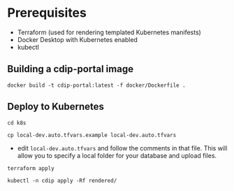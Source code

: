 # Prerequisites

* Terraform (used for rendering templated Kubernetes manifests)
* Docker Desktop with Kubernetes enabled
* kubectl 


## Building a cdip-portal image

`docker build -t cdip-portal:latest -f docker/Dockerfile .`


## Deploy to Kubernetes

`cd k8s`

`cp local-dev.auto.tfvars.example local-dev.auto.tfvars`

- edit `local-dev.auto.tfvars` and follow the comments in that file. This will allow you to specify a local folder for your database and upload files.

`terraform apply`

`kubectl -n cdip apply -Rf rendered/`
